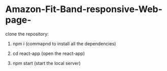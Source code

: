 # Amazon-Fit-Band-responsive-Web-page-

clone the repository:
1. npm i (commapnd to install all the dependencies)

2. cd react-app (open the react-app)

3. npm start (start the local server)
